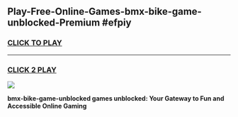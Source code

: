 
## Play-Free-Online-Games-bmx-bike-game-unblocked-Premium #efpiy
<h3>
<a href="https://premium.freeplayer.one?title=bmx-bike-game-unblocked&ref=8M">CLICK TO PLAY</a></h3>
<hr>

<h3>
<a href="https://premium.freeplayer.one?title=bmx-bike-game-unblocked&ref=8M">CLICK 2 PLAY</a>
  
</h3>

<a href="https://premium.freeplayer.one?title=bmx-bike-game-unblocked&ref=8M"><img src="https://clearcache.store/games.png"></a>


**bmx-bike-game-unblocked games unblocked: Your Gateway to Fun and Accessible Online Gaming**
